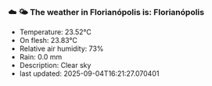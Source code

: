 ### ☁️ 🌤️  The weather in Florianópolis is: Florianópolis

- Temperature: 23.52°C
- On flesh: 23.83°C
- Relative air humidity: 73%
- Rain: 0.0 mm
- Description: Clear sky
- last updated: 2025-09-04T16:21:27.070401
